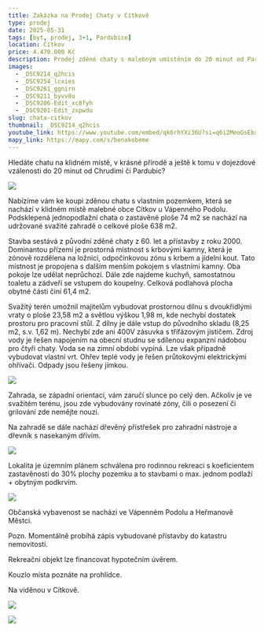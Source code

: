 ```yaml
---
title: Zakázka na Prodej Chaty v Cítkově
type: prodej
date: 2025-05-31
tags: [byt, prodej, 3+1, Pardubice]
location: Cítkov
price: 4.470.000 Kč
description: Prodej zděné chaty s malebným umístěním do 20 minut od Pardubic či Chrudimy. Kouzelné umístění chaty si rychle našlo své zájemce.
images:
  - _DSC9214_q2hcis
  - _DSC9254_lcxies
  - _DSC9261_ggnirn
  - _DSC9211_byvv8u
  - _DSC9206-Edit_xc8fyh
  - _DSC9201-Edit_zxpwdu
slug: chata-citkov
thumbnail: _DSC9214_q2hcis
youtube_link: https://www.youtube.com/embed/qk6rhYXi36U?si=q6i2MeoGsEbx1AYR
mapy_link: https://mapy.com/s/benakobeme
---
```


Hledáte chatu na klidném místě, v krásné přírodě a ještě k tomu v dojezdové vzálenosti do 20 minut od Chrudimi či Pardubic?

![](https://res.cloudinary.com/dqjdfi1cx/image/upload/v1753439146/_DSC9214_q2hcis.jpg)

Nabízíme vám ke koupi zděnou chatu s vlastním pozemkem, která se nachází v klidném místě malebné obce Cítkov u Vápenného Podolu. Podsklepená jednopodlažní chata o zastavěné ploše 74 m2 se nachází na udržované svažité zahradě o celkové ploše 638 m2.

Stavba sestává z původní zděné chaty z 60. let a přístavby z roku 2000. Dominantou přízemí je prostorná místnost s krbovými kamny, která je zónově rozdělena na ložnici, odpočinkovou zónu s krbem a jídelní kout. Tato místnost je propojena s dalším menším pokojem s vlastními kamny. Oba pokoje lze udělat neprůchozí. Dále zde najdeme kuchyň, samostatnou toaletu a zádveří se vstupem do koupelny. Celková podlahová plocha obytné části činí 61,4 m2.

Svažitý terén umožnil majitelům vybudovat prostornou dílnu s dvoukřídlými vraty o ploše 23,58 m2 a světlou výškou 1,98 m, kde nechybí dostatek prostoru pro pracovní stůl. Z dílny je dále vstup do původního skladu (8,25 m2, s.v. 1,62 m). Nechybí zde ani 400V zásuvka s třífázovým jističem. Zdroj vody je řešen napojením na obecní studnu se sdílenou expanzní nádobou pro čtyři chaty. Voda se na zimní období vypíná. Lze však případně vybudovat vlastní vrt. Ohřev teplé vody je řešen průtokovými elektrickými ohřívači. Odpady jsou řešeny jímkou.

![](https://res.cloudinary.com/dqjdfi1cx/image/upload/v1753439146/_DSC9254_lcxies.jpg)

Zahrada, se západní orientací, vám zaručí slunce po celý den. Ačkoliv je ve svažitém terénu, jsou zde vybudovány rovinaté zóny, čili o posezení či grilování zde nemějte nouzi.

Na zahradě se dále nachází dřevěný přístřešek pro zahradní nástroje a dřevník s nasekaným dřívím.

![](https://res.cloudinary.com/dqjdfi1cx/image/upload/v1753439147/_DSC9261_ggnirn.jpg)

Lokalita je územním plánem schválena pro rodinnou rekreaci s koeficientem zastavěnosti do 30% plochy pozemku a to stavbami o max. jednom podlaží + obytným podkrvím.

![](https://res.cloudinary.com/dqjdfi1cx/image/upload/v1753439146/_DSC9211_byvv8u.jpg)

Občanská vybavenost se nacházi ve Vápenném Podolu a Heřmanově Městci.

Pozn. Momentálně probíhá zápis vybudované přístavby do katastru nemovitostí.

Rekreační objekt lze financovat hypotečním úvěrem.

Kouzlo místa poznáte na prohlídce. 

Na viděnou v Cítkově.

![](https://res.cloudinary.com/dqjdfi1cx/image/upload/v1753439146/_DSC9206-Edit_xc8fyh.jpg)

![](https://res.cloudinary.com/dqjdfi1cx/image/upload/v1753439146/_DSC9201-Edit_zxpwdu.jpg)
